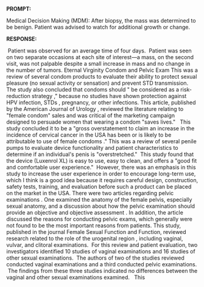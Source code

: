 **PROMPT:**

Medical Decision Making (MDM): After biopsy, the mass was determined to be benign. Patient was advised to watch for additional growth or change. 

**RESPONSE:**

  Patient was observed for an average time of four days.  Patient was seen on two separate occasions at each site of interest—a mass, on the second visit, was not palpable despite a small increase in mass and no change in the number of tumors. Eternal Virginity Condom and Pelvic Exam This was a review of several condom products to evaluate their ability to protect sexual pleasure (no sexual activity or sensation) and prevent STD transmission.   The study also concluded that condoms should " be considered as a risk-reduction strategy ," because no studies have shown protection against HPV infection, STDs , pregnancy, or other infections. This article, published by the American Journal of Urology , reviewed the literature relating to "female condom" sales and was critical of the marketing campaign designed to persuade women that wearing a condom "saves lives."   This study concluded it to be a "gross overstatement to claim an increase in the incidence of cervical cancer in the USA has been or is likely to be attributable to use of female condoms ." This was a review of several penile pumps to evaluate device functionality and patient characteristics to determine if an individual's penis is "overstretched."  This study found that the device (Luxenrol XL) is easy to use, easy to clean, and offers a "good fit and comfortable user experience."  However, there was an emphasis in this study to increase the user experience in order to encourage long-term use, which I think is a good idea because it requires careful design, construction, safety tests, training, and evaluation before such a product can be placed on the market in the USA. There were two articles regarding pelvic examinations . One examined the anatomy of the female pelvis, especially sexual anatomy, and a discussion about how the pelvic examination should provide an objective and objective assessment . In addition, the article discussed the reasons for conducting pelvic exams, which generally were not found to be the most important reasons from patients. This study, published in the journal Female Sexual Function and Function, reviewed research related to the role of the urogenital region , including vaginal, vulvar, and clitoral examinations.  For this review and patient evaluation, two investigators identified 10 studies of vaginal examinations and 16 studies of other sexual examinations.  The authors of two of the studies reviewed conducted vaginal examinations and a third conducted pelvic examinations.  The findings from these three studies indicated no differences between the vaginal and other sexual examinations examined.   This